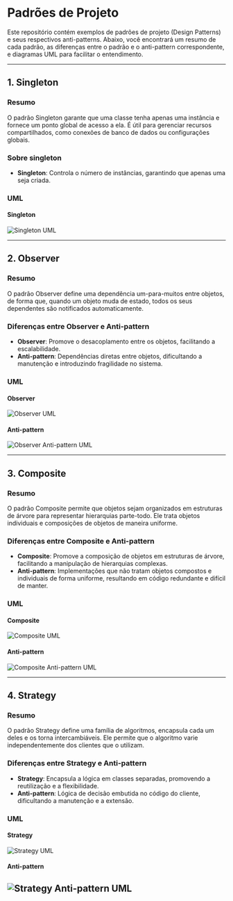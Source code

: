 # Padrões de Projeto

Este repositório contém exemplos de padrões de projeto (Design Patterns) e seus respectivos anti-patterns. Abaixo, você encontrará um resumo de cada padrão, as diferenças entre o padrão e o anti-pattern correspondente, e diagramas UML para facilitar o entendimento.

---

## 1. Singleton

### Resumo
O padrão Singleton garante que uma classe tenha apenas uma instância e fornece um ponto global de acesso a ela. É útil para gerenciar recursos compartilhados, como conexões de banco de dados ou configurações globais.

### Sobre singleton
- **Singleton**: Controla o número de instâncias, garantindo que apenas uma seja criada.

### UML
#### Singleton
![Singleton UML](./singleton/Singleton-pattern.png)

---

## 2. Observer

### Resumo
O padrão Observer define uma dependência um-para-muitos entre objetos, de forma que, quando um objeto muda de estado, todos os seus dependentes são notificados automaticamente.

### Diferenças entre Observer e Anti-pattern
- **Observer**: Promove o desacoplamento entre os objetos, facilitando a escalabilidade.
- **Anti-pattern**: Dependências diretas entre objetos, dificultando a manutenção e introduzindo fragilidade no sistema.

### UML
#### Observer
![Observer UML](./observer/pattern/pattern_uml.png)

#### Anti-pattern
![Observer Anti-pattern UML](./observer/antipattern/anti_pattern_uml.png)

---

## 3. Composite

### Resumo
O padrão Composite permite que objetos sejam organizados em estruturas de árvore para representar hierarquias parte-todo. Ele trata objetos individuais e composições de objetos de maneira uniforme.

### Diferenças entre Composite e Anti-pattern
- **Composite**: Promove a composição de objetos em estruturas de árvore, facilitando a manipulação de hierarquias complexas.
- **Anti-pattern**: Implementações que não tratam objetos compostos e individuais de forma uniforme, resultando em código redundante e difícil de manter.

### UML
#### Composite
![Composite UML](./composite/pattern/pattern_uml.png)

#### Anti-pattern
![Composite Anti-pattern UML](./composite/antipattern/anti_pattern_uml.png)

---

## 4. Strategy

### Resumo
O padrão Strategy define uma família de algoritmos, encapsula cada um deles e os torna intercambiáveis. Ele permite que o algoritmo varie independentemente dos clientes que o utilizam.

### Diferenças entre Strategy e Anti-pattern
- **Strategy**: Encapsula a lógica em classes separadas, promovendo a reutilização e a flexibilidade.
- **Anti-pattern**: Lógica de decisão embutida no código do cliente, dificultando a manutenção e a extensão.

### UML
#### Strategy
![Strategy UML](./strategy/pattern/pattern_uml.png)

#### Anti-pattern
![Strategy Anti-pattern UML](./strategy/antipattern/anti_pattern_uml.png)
---
